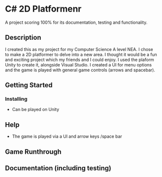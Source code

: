 # C# 2D Platformenr
A project scoring 100% for its documentation, testing and functionality.

## Description

I created this as my project for my Computer Science A level NEA. I chose to make a 2D platformer to delve into a new area. I thought it would be a fun and exciting project which my friends and I could enjoy. I used the plaform Unity to create it, alongside Visual Studio. I created a UI for menu options and the game is played with general game controls (arrows and spacebar).

## Getting Started

### Installing

* Can be played on Unity

## Help

* The game is played via a UI and arrow keys /space bar

## Game Runthrough


## Documentation (including testing)

